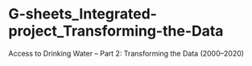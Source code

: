 # G-sheets_Integrated-project_Transforming-the-Data
Access to Drinking Water – Part 2: Transforming the Data (2000–2020)
